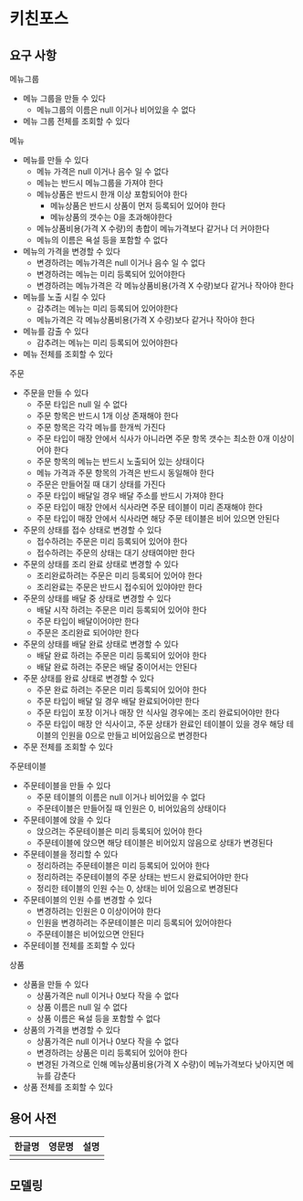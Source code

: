 # 키친포스

## 요구 사항

메뉴그룹
- 메뉴 그룹을 만들 수 있다
    - 메뉴그룹의 이름은 null 이거나 비어있을 수 없다
- 메뉴 그룹 전체를 조회할 수 있다

메뉴
- 메뉴를 만들 수 있다        
    - 메뉴 가격은 null 이거나 음수 일 수 없다
    - 메뉴는 반드시 메뉴그룹을 가져야 한다
    - 메뉴상품은 반드시 한개 이상 포함되어야 한다
        - 메뉴상품은 반드시 상품이 먼저 등록되어 있어야 한다
        - 메뉴상품의 갯수는 0을 초과해야한다            
    - 메뉴상품비용(가격 X 수량)의 총합이 메뉴가격보다 같거나 더 커야한다
    - 메뉴의 이름은 욕설 등을 포함할 수 없다
- 메뉴의 가격을 변경할 수 있다        
    - 변경하려는 메뉴가격은 null 이거나 음수 일 수 없다
    - 변경하려는 메뉴는 미리 등록되어 있어야한다
    - 변경하려는 메뉴가격은 각 메뉴상품비용(가격 X 수량)보다 같거나 작아야 한다
- 메뉴를 노출 시킬 수 있다
    - 감추려는 메뉴는 미리 등록되어 있어야한다
    - 메뉴가격은 각 메뉴상품비용(가격 X 수량)보다 같거나 작아야 한다
- 메뉴를 감출 수 있다        
    - 감추려는 메뉴는 미리 등록되어 있어야한다
- 메뉴 전체를 조회할 수 있다

주문    
- 주문을 만들 수 있다
    - 주문 타입은 null 일 수 없다
    - 주문 항목은 반드시 1개 이상 존재해야 한다
    - 주문 항목은 각각 메뉴를 한개씩 가진다
    - 주문 타입이 매장 안에서 식사가 아니라면 주문 항목 갯수는 최소한 0개 이상이어야 한다
    - 주문 항목의 메뉴는 반드시 노출되어 있는 상태이다
    - 메뉴 가격과 주문 항목의 가격은 반드시 동일해야 한다
    - 주문은 만들어질 때 대기 상태를 가진다
    - 주문 타입이 배달일 경우 배달 주소를 반드시 가져야 한다
    - 주문 타입이 매장 안에서 식사라면 주문 테이블이 미리 존재해야 한다
    - 주문 타입이 매장 안에서 식사라면 해당 주문 테이블은 비어 있으면 안된다
- 주문의 상태를 접수 상태로 변경할 수 있다
    - 접수하려는 주문은 미리 등록되어 있어야 한다
    - 접수하려는 주문의 상태는 대기 상태여야만 한다        
- 주문의 상태를 조리 완료 상태로 변경할 수 있다
    - 조리완료하려는 주문은 미리 등록되어 있어야 한다
    - 조리완료는 주문은 반드시 접수되어 있야야만 한다
- 주문의 상태를 배달 중 상태로 변경할 수 있다
    - 배달 시작 하려는 주문은 미리 등록되어 있어야 한다
    - 주문 타입이 배달이어야만 한다
    - 주문은 조리완료 되어야만 한다
- 주문의 상태를 배달 완료 상태로 변경할 수 있다
    - 배달 완료 하려는 주문은 미리 등록되어 있어야 한다
    - 배달 완료 하려는 주문은 배달 중이어서는 안된다
- 주문 상태를 완료 상태로 변경할 수 있다
    - 주문 완료 하려는 주문은 미리 등록되어 있어야 한다
    - 주문 타입이 배달 일 경우 배달 완료되어야만 한다
    - 주문 타입이 포장 이거나 매장 안 식사일 경우에는 조리 완료되어야만 한다
    - 주문 타입이 매장 안 식사이고, 주문 상태가 완료인 테이블이 있을 경우 해당 테이블의 인원을 0으로 만들고 비어있음으로 변경한다
- 주문 전체를 조회할 수 있다

주문테이블
- 주문테이블을 만들 수 있다
    - 주문 테이블의 이름은 null 이거나 비어있을 수 없다
    - 주문테이블은 만들어질 때 인원은 0, 비어있음의 상태이다
- 주문테이블에 앉을 수 있다
    - 앉으려는 주문테이블은 미리 등록되어 있어야 한다
    - 주문테이블에 앉으면 해당 테이블은 비어있지 않음으로 상태가 변경된다
- 주문테이블을 정리할 수 있다
    - 정리하려는 주문테이블은 미리 등록되어 있어야 한다
    - 정리하려는 주문테이블의 주문 상태는 반드시 완료되어야만 한다
    - 정리한 테이블의 인원 수는 0, 상태는 비어 있음으로 변경된다
- 주문테이블의 인원 수를 변경할 수 있다
    - 변경하려는 인원은 0 이상이어야 한다
    - 인원을 변경하려는 주문테이블은 미리 등록되어 있어야한다
    - 주문테이블은 비어있으면 안된다
- 주문테이블 전체를 조회할 수 있다

상품
- 상품을 만들 수 있다
    - 상품가격은 null 이거나 0보다 작을 수 없다
    - 상품 이름은 null 일 수 없다
    - 상품 이름은 욕설 등을 포함할 수 없다
- 상품의 가격을 변경할 수 있다
    - 상품가격은 null 이거나 0보다 작을 수 없다
    - 변경하려는 상품은 미리 등록되어 있어야 한다
    - 변경된 가격으로 인해 메뉴상품비용(가격 X 수량)이 메뉴가격보다 낮아지면 메뉴를 감춘다
- 상품 전체를 조회할 수 있다

## 용어 사전

| 한글명 | 영문명 | 설명 |
| --- | --- | --- |
|  |  |  |

## 모델링

